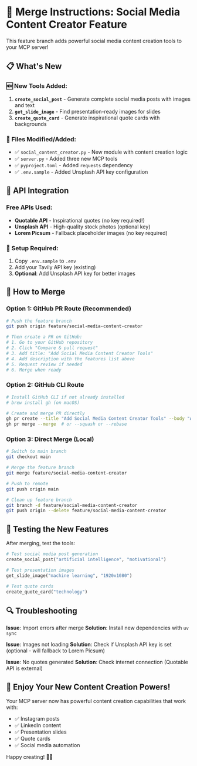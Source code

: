 # 🚀 Merge Instructions: Social Media Content Creator Feature

This feature branch adds powerful social media content creation tools to your MCP server!

## 📋 What's New

### 🆕 New Tools Added:
1. **`create_social_post`** - Generate complete social media posts with images and text
2. **`get_slide_image`** - Find presentation-ready images for slides  
3. **`create_quote_card`** - Generate inspirational quote cards with backgrounds

### 📁 Files Modified/Added:
- ✅ `social_content_creator.py` - New module with content creation logic
- ✅ `server.py` - Added three new MCP tools
- ✅ `pyproject.toml` - Added `requests` dependency
- ✅ `.env.sample` - Added Unsplash API key configuration

## 🔧 API Integration

### Free APIs Used:
- **Quotable API** - Inspirational quotes (no key required!)
- **Unsplash API** - High-quality stock photos (optional key)
- **Lorem Picsum** - Fallback placeholder images (no key required)

### 🔑 Setup Required:
1. Copy `.env.sample` to `.env`
2. Add your Tavily API key (existing)
3. **Optional**: Add Unsplash API key for better images

## 🎯 How to Merge

### Option 1: GitHub PR Route (Recommended)
```bash
# Push the feature branch
git push origin feature/social-media-content-creator

# Then create a PR on GitHub:
# 1. Go to your GitHub repository
# 2. Click "Compare & pull request"
# 3. Add title: "Add Social Media Content Creator Tools"
# 4. Add description with the features list above
# 5. Request review if needed
# 6. Merge when ready
```

### Option 2: GitHub CLI Route
```bash
# Install GitHub CLI if not already installed
# brew install gh (on macOS)

# Create and merge PR directly
gh pr create --title "Add Social Media Content Creator Tools" --body "Adds create_social_post, get_slide_image, and create_quote_card tools to MCP server"
gh pr merge --merge  # or --squash or --rebase
```

### Option 3: Direct Merge (Local)
```bash
# Switch to main branch
git checkout main

# Merge the feature branch
git merge feature/social-media-content-creator

# Push to remote
git push origin main

# Clean up feature branch
git branch -d feature/social-media-content-creator
git push origin --delete feature/social-media-content-creator
```

## 🧪 Testing the New Features

After merging, test the tools:

```python
# Test social media post generation
create_social_post("artificial intelligence", "motivational")

# Test presentation images
get_slide_image("machine learning", "1920x1080")

# Test quote cards
create_quote_card("technology")
```

## 🔍 Troubleshooting

**Issue**: Import errors after merge
**Solution**: Install new dependencies with `uv sync`

**Issue**: Images not loading
**Solution**: Check if Unsplash API key is set (optional - will fallback to Lorem Picsum)

**Issue**: No quotes generated
**Solution**: Check internet connection (Quotable API is external)

## 🎉 Enjoy Your New Content Creation Powers!

Your MCP server now has powerful content creation capabilities that work with:
- ✅ Instagram posts
- ✅ LinkedIn content  
- ✅ Presentation slides
- ✅ Quote cards
- ✅ Social media automation

Happy creating! 🎨✨
